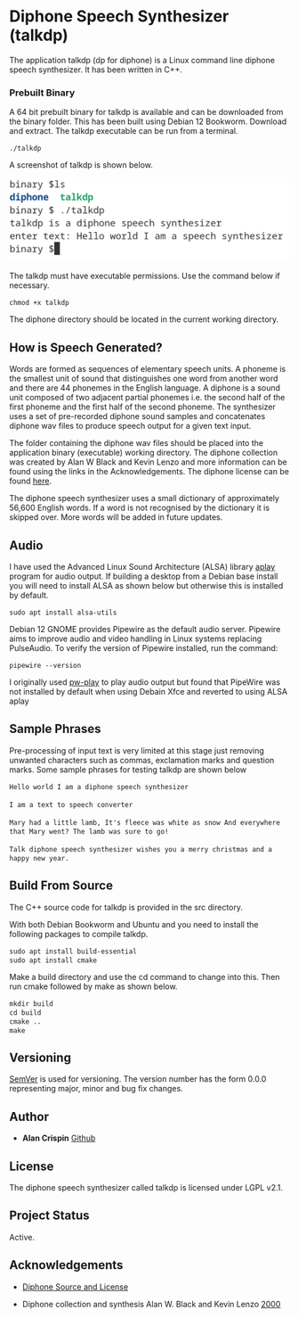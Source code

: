# Diphone Speech Synthesizer (talkdp)

The application talkdp (dp for diphone) is a Linux command line diphone speech synthesizer. It has been written in C++. 

### Prebuilt Binary

A 64 bit prebuilt binary for talkdp is available and can be downloaded from the binary folder. This has been built using Debian 12 Bookworm. Download and extract. The talkdp executable can be run from a terminal.

```
./talkdp
```

A screenshot of talkdp is shown below.

![](talkdp.png)


The talkdp must have executable permissions. Use the command below if necessary.

```
chmod +x talkdp
```
The diphone directory should be located in the current working directory.

## How is Speech Generated?

Words are formed as sequences of elementary speech units. A phoneme is the smallest unit of sound that distinguishes one word from another word and there are 44 phonemes in the English language. A diphone is a sound unit composed of two adjacent partial phonemes i.e. the second half of the first phoneme and the first half of the second phoneme. The synthesizer uses a set of pre-recorded diphone sound samples and concatenates diphone wav files to produce speech output for a given text input.

The folder containing the diphone wav files should be placed into the application binary (executable) working directory. The diphone collection was created by Alan W Black and Kevin Lenzo and more information can be found using the links in the Acknowledgements. The diphone license can be found [here](https://github.com/hypnaceae/DiphoneSynth/blob/master/diphones_license.txt).

The diphone speech synthesizer uses a small dictionary of approximately 56,600 English words. If a word is not recognised by the dictionary it is skipped over. More words will be added in future updates.

## Audio

I have used the Advanced Linux Sound Architecture (ALSA) library [aplay](https://alsa.opensrc.org/Aplay) program for audio output. If building a desktop from a Debian base install you will need to install ALSA as shown below but otherwise this is installed by default.

```
sudo apt install alsa-utils
```

Debian 12 GNOME provides Pipewire as the default audio server. Pipewire aims to improve audio and video handling in Linux systems replacing PulseAudio. To verify the version of Pipewire installed, run the command:

```
pipewire --version
```

I originally used [pw-play](https://www.thegeekdiary.com/pw-play-command-examples-in-linux/) to play audio output but found that PipeWire was not installed by default when using Debain Xfce and reverted to using ALSA aplay

## Sample Phrases

Pre-processing of input text is very limited at this stage just removing unwanted characters such as commas, exclamation marks and question marks. Some sample phrases for testing talkdp are shown below

```
Hello world I am a diphone speech synthesizer 

I am a text to speech converter

Mary had a little lamb, It's fleece was white as snow And everywhere that Mary went? The lamb was sure to go!

Talk diphone speech synthesizer wishes you a merry christmas and a happy new year.
```

## Build From Source

The C++ source code for talkdp is provided in the src directory.

With both  Debian Bookworm and Ubuntu and you need to install the following packages to compile talkdp.

```
sudo apt install build-essential
sudo apt install cmake
```

Make a build directory and use the cd command to change into this. Then run cmake followed by make as shown below.
```
mkdir build
cd build
cmake ..
make
```

## Versioning

[SemVer](http://semver.org/) is used for versioning. The version number has the form 0.0.0 representing major, minor and bug fix changes.

## Author

* **Alan Crispin** [Github](https://github.com/crispinprojects)

## License

The diphone speech synthesizer called talkdp is licensed under LGPL v2.1. 

## Project Status

Active.

## Acknowledgements

* [Diphone Source and License](https://github.com/hypnaceae/DiphoneSynth/blob/master/diphones_license.txt)

* Diphone collection and synthesis Alan W. Black and Kevin Lenzo [2000](https://www.cs.cmu.edu/~awb/papers/ICSLP2000_diphone.pdf)



